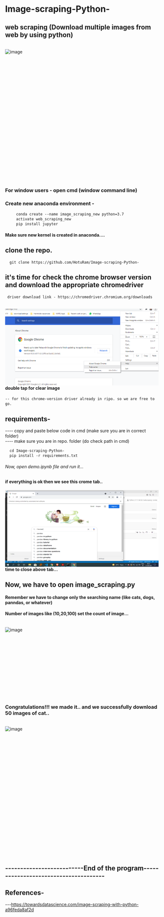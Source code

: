 # Image-scraping-Python-
## web scraping (Download multiple images from web by using python)
<br />
  <img align="left" alt="image" src="https://github.com/HotuRam/Image-scraping-Python-/blob/main/screenshots/polorbear.gif?raw=true" width="800" height="450" />
<br />
<br />
<br />
<br />
<br />    
<br />    
<br />
<br />    
<br /> 
<br />
<br />
<br />
<br />
<br />
<br />
<br />
<br />
<br />



### For window users - open cmd (window command line) 
### Create new anaconda environment - 

         conda create --name image_scraping_new python=3.7            
         activate web_scraping_new                       
         pip install jupyter                          
 
 #### Make sure new kernel is created in anaconda....
 ## clone the repo.
 
      git clone https://github.com/HotuRam/Image-scraping-Python-
  
 ## it's time for check the chrome browser version and download the appropriate chromedriver    <br />
     driver download link - https://chromedriver.chromium.org/downloads   
  <br />
  <img align="left" alt="image" src="https://github.com/HotuRam/Image-scraping-Python-/blob/main/screenshots/crome_version_check.png?raw=true" width="500" height="250" />
<br />
<br />
<br />
<br />
<br />    
<br />    
<br />
<br />    
<br /> 
<br />
  
#### double tap for clear image 
    -- for this chrome-version driver already in ripo. so we are free to go.

 ## requirements-
  ---- copy and paste below code in cmd (make sure you are in correct folder)                 
  ---- make sure you are in repo. folder (do check path in cmd)         
  
      cd Image-scraping-Python-
      pip install -r requirements.txt
 
###### Now, open demo.ipynb file and run it...
  #### if everything is ok then we see this crome tab..
  
  <img align="left" alt="image" src="https://github.com/HotuRam/Image-scraping-Python-/blob/main/screenshots/crome_tab.png?raw=true" width="500" height="250" />


<br />
<br />
<br />
<br />
<br />
<br />
<br />
<br />
<br />
<br />



 #### time to close above tab...
 
## Now, we have to open image_scraping.py 
#### Remember we have to change only the searching name (like cats, dogs, panndas, or whatever) 
#### Number of images like (10,20,100) set the count of image...
<br />
<img align="left" alt="image" src="https://github.com/HotuRam/Image-scraping-Python-/blob/main/screenshots/process.gif?raw=true" width="500" height="250" />
<br />
<br />
<br />
<br />
<br />
<br />
<br />
<br />
<br />
<br />
<br />



  ### Congratulations!!! we made it.. and we successfully download 50 images of cat..
  
<br />

<img align="left" alt="image" src="https://github.com/HotuRam/Image-scraping-Python-/blob/main/screenshots/images_in_folder.gif?raw=true" width="800" height="450" />


<br />
<br />
<br />
<br />
<br />
<br />
<br />
<br />
<br />
<br />
<br />
<br />
<br />
<br />
<br />
<br />
<br />
<br />
<br />


  
## --------------------------End of the program--------------------------------------

 
## References-
 ---https://towardsdatascience.com/image-scraping-with-python-a96feda8af2d

<!-- gif making form -https://hnet.com/video-to-gif/ -->
